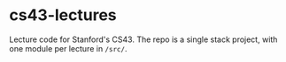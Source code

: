 # cs43-lectures

Lecture code for Stanford's CS43. The repo is a single stack project, with one
module per lecture in `/src/`.
